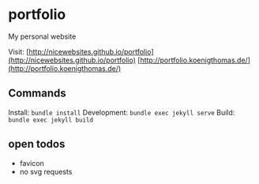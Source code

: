 # portfolio
My personal website

Visit:
[http://nicewebsites.github.io/portfolio](http://nicewebsites.github.io/portfolio)
[http://portfolio.koenigthomas.de/](http://portfolio.koenigthomas.de/)

## Commands
Install: `bundle install`
Development: `bundle exec jekyll serve`
Build: `bundle exec jekyll build`


## open todos
- favicon
- no svg requests
